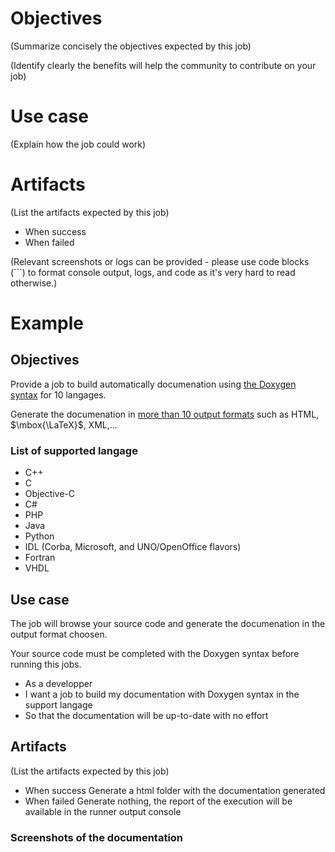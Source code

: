 # Objectives

(Summarize concisely the objectives expected by this job)

(Identify clearly the benefits will help the community to contribute on your job)

# Use case

(Explain how the job could work)

# Artifacts

(List the artifacts expected by this job)
- When success
- When failed

(Relevant screenshots or logs can be provided - please use code blocks (```) to format console output,
logs, and code as it's very hard to read otherwise.)

# Example 

## Objectives

Provide a job to build automatically documenation using [the Doxygen syntax](https://www.doxygen.nl/index.html) for 10 langages.

Generate the documenation in [more than 10 output formats](https://www.doxygen.nl/manual/output.html) such as HTML, $\mbox{\LaTeX}$, XML,...

### List of supported langage
- C++ 
- C
- Objective-C
- C#
- PHP
- Java
- Python
- IDL (Corba, Microsoft, and UNO/OpenOffice flavors)
- Fortran
- VHDL

## Use case
The job will browse your source code and generate the documenation in the output format choosen.

Your source code must be completed with the Doxygen syntax before running this jobs.

- As a developper
- I want a job to build my documentation with Doxygen syntax in the support langage
- So that the documentation will be up-to-date with no effort


## Artifacts

(List the artifacts expected by this job)

- When success
Generate a html folder with the documentation generated
- When failed
Generate nothing, the report of the execution will be available in the runner output console


### Screenshots of the documentation
